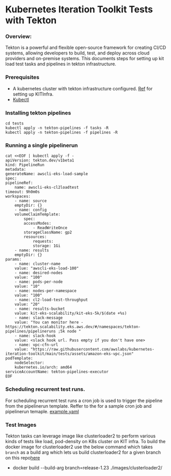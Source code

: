 # Kubernetes Iteration Toolkit Tests with Tekton

### Overview:
Tekton is a powerful and flexible open-source framework for creating CI/CD systems, allowing developers to build, test, and deploy across cloud providers and on-premise systems. This documents steps for setting up kit load test tasks and pipelines in tekton infrastructure.

### Prerequisites
* A kubernetes cluster with tekton infrastructure configured. [Ref](https://github.com/awslabs/kubernetes-iteration-toolkit/tree/main/infrastructure) for setting up KITInfra.
* [Kubectl](https://kubernetes.io/docs/tasks/tools/install-kubectl-macos/)


### Installing tekton pipelines
```
cd tests
kubectl apply -n tekton-pipelines -f tasks -R
kubectl apply -n tekton-pipelines -f pipelines -R
```

### Running a single pipelinerun
```
cat <<EOF | kubectl apply -f -
apiVersion: tekton.dev/v1beta1
kind: PipelineRun
metadata:
generateName: awscli-eks-load-sample
spec:
pipelineRef:
    name: awscli-eks-cl2loadtest
timeout: 9h0m0s
workspaces:
    - name: source
    emptyDir: {}
    - name: config
    volumeClaimTemplate:
        spec:
        accessModes:
            - ReadWriteOnce
        storageClassName: gp2
        resources:
            requests:
            storage: 1Gi
    - name: results
    emptyDir: {}
params:
    - name: cluster-name
    value: "awscli-eks-load-100"
    - name: desired-nodes
    value: "100"
    - name: pods-per-node
    value: "10"
    - name: nodes-per-namespace
    value: "100"
    - name: cl2-load-test-throughput
    value: "20"
    - name: results-bucket
    value: kit-eks-scalability/kit-eks-5k/$(date +%s)
    - name: slack-message
    value: "You can monitor here - https://tekton.scalability.eks.aws.dev/#/namespaces/tekton-pipelines/pipelineruns ;5k node "
    - name: slack-hook
    value: <slack hook url. Pass empty if you don't have one>
    - name: vpc-cfn-url
    value: "https://raw.githubusercontent.com/awslabs/kubernetes-iteration-toolkit/main/tests/assets/amazon-eks-vpc.json"
podTemplate:
    nodeSelector:
    kubernetes.io/arch: amd64
serviceAccountName: tekton-pipelines-executor
EOF
```

### Scheduling recurrent test runs.
For scheduling recurrent test runs a cron job is used to trigger the pipeline from the pipelinerun template. Reffer to the for a sample cron job and pipelinerun temaple. [example.yaml](pipelineruns%2Feks%2Fexample.yaml)

### Test Images

Tekton tasks can leverage image like clusterloader2 to perform various kinds of tests like load, pod-density on K8s cluster on KIT infra. 
To build the docker image for clusterloader2 use the below command which takes `branch` as a build arg which lets us build clusterloader2 for a given branch on this repo[here](https://github.com/kubernetes/perf-tests/tree/master/clusterloader2)

- docker build --build-arg branch=release-1.23 ./images/clusterloader2/